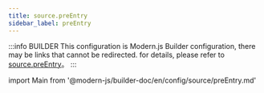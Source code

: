 ```yaml
---
title: source.preEntry
sidebar_label: preEntry
---
```


:::info BUILDER
This configuration is Modern.js Builder configuration, there may be links that cannot be redirected. for details, please refer to [source.preEntry](https://modernjs.dev/builder/zh/api/config-source.html#source-preentry)。
:::

import Main from '@modern-js/builder-doc/en/config/source/preEntry.md'

<Main />
